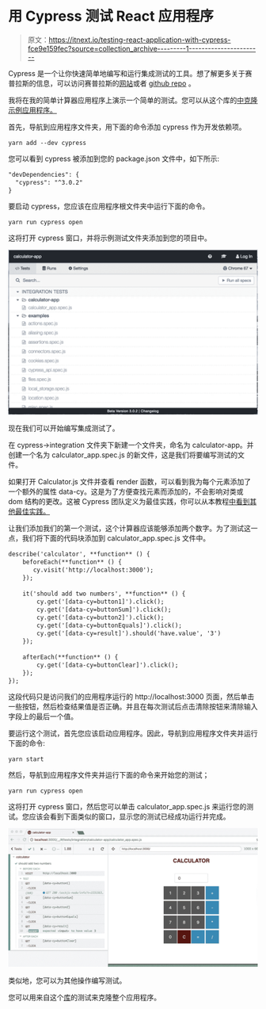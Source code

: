 # 用 Cypress 测试 React 应用程序

> 原文：<https://itnext.io/testing-react-application-with-cypress-fce9e159fec?source=collection_archive---------1----------------------->

Cypress 是一个让你快速简单地编写和运行集成测试的工具。想了解更多关于赛普拉斯的信息，可以访问赛普拉斯的[网站](https://www.cypress.io/)或者 [github repo](https://github.com/cypress-io/cypress) 。

我将在我的简单计算器应用程序上演示一个简单的测试。您可以从这个库的[中克隆示例应用程序。](https://github.com/ahmetkapusuz/calculator-app)

首先，导航到应用程序文件夹，用下面的命令添加 cypress 作为开发依赖项。

```
yarn add --dev cypress
```

您可以看到 cypress 被添加到您的 package.json 文件中，如下所示:

```
"devDependencies": {
  "cypress": "^3.0.2"
}
```

要启动 cypress，您应该在应用程序根文件夹中运行下面的命令。

```
yarn run cypress open
```

这将打开 cypress 窗口，并将示例测试文件夹添加到您的项目中。

![](img/b29d9f320e4999c14dfd7afc876bb3c6.png)

现在我们可以开始编写集成测试了。

在 cypress->integration 文件夹下新建一个文件夹，命名为 calculator-app。并创建一个名为 calculator_app.spec.js 的新文件，这是我们将要编写测试的文件。

如果打开 Calculator.js 文件并查看 render 函数，可以看到我为每个元素添加了一个额外的属性 data-cy。这是为了方便查找元素而添加的，不会影响对类或 dom 结构的更改。这被 Cypress 团队定义为最佳实践，你可以从本教程[中看到其他最佳实践。](https://docs.cypress.io/guides/references/best-practices.html)

让我们添加我们的第一个测试，这个计算器应该能够添加两个数字。为了测试这一点，我们将下面的代码块添加到 calculator_app.spec.js 文件中。

```
describe('calculator', **function** () {
    beforeEach(**function** () {
       cy.visit('http://localhost:3000');
    });

    it('should add two numbers', **function** () {
        cy.get('[data-cy=button1]').click();
        cy.get('[data-cy=buttonSum]').click();
        cy.get('[data-cy=button2]').click();
        cy.get('[data-cy=buttonEquals]').click();
        cy.get('[data-cy=result]').should('have.value', '3')
    });

    afterEach(**function** () {
        cy.get('[data-cy=buttonClear]').click();
    });
});
```

这段代码只是访问我们的应用程序运行的 http://localhost:3000 页面，然后单击一些按钮，然后检查结果值是否正确。并且在每次测试后点击清除按钮来清除输入字段上的最后一个值。

要运行这个测试，首先您应该启动应用程序。因此，导航到应用程序文件夹并运行下面的命令:

```
yarn start
```

然后，导航到应用程序文件夹并运行下面的命令来开始您的测试；

```
yarn run cypress open
```

这将打开 cypress 窗口，然后您可以单击 calculator_app.spec.js 来运行您的测试。您应该会看到下面类似的窗口，显示您的测试已经成功运行并完成。

![](img/b022a80161ae5b97bfdbf228ea93306f.png)

类似地，您可以为其他操作编写测试。

您可以用来自这个[库](https://github.com/ahmetkapusuz/calculator-app-cypress)的测试来克隆整个应用程序。